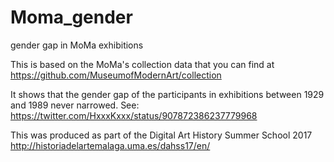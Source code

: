 # Moma_gender
gender gap in MoMa exhibitions

This is based on the MoMa's collection data that you can find at https://github.com/MuseumofModernArt/collection

It shows that the gender gap of the participants in exhibitions between 1929 and 1989 never narrowed. See: https://twitter.com/HxxxKxxx/status/907872386237779968

This was produced as part of the Digital Art History Summer School 2017 http://historiadelartemalaga.uma.es/dahss17/en/

